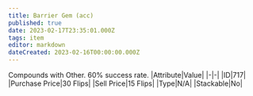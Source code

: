 ```yaml
---
title: Barrier Gem (acc)
published: true
date: 2023-02-17T23:35:01.000Z
tags: item
editor: markdown
dateCreated: 2023-02-16T00:00:00.000Z
---
```


Compounds with Other. 60% success rate.
|Attribute|Value|
|-|-|
|ID|717|
|Purchase Price|30 Flips|
|Sell Price|15 Flips|
|Type|N/A|
|Stackable|No|

